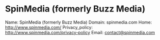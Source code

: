 
# SpinMedia (formerly Buzz Media)

Name: SpinMedia (formerly Buzz Media)
Domain: spinmedia.com
Home: http://www.spinmedia.com/
Privacy_policy: http://www.spinmedia.com/privacy-policy
Email: contact@spinmedia.com
